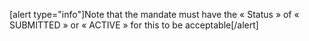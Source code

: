 [alert type="info"]Note that the mandate must have the « Status » of « SUBMITTED » or « ACTIVE » for this to be acceptable[/alert]